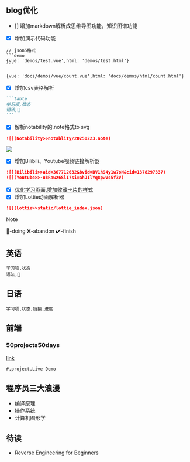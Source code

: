 ## blog优化
* [] 增加markdown解析成思维导图功能，知识图谱功能
* [x] 增加演示代码功能

````text
// json5格式
```demo
{vue: 'demos/test.vue',html: 'demos/test.html'}
```
````

```demo
{vue: 'docs/demos/vue/count.vue',html: 'docs/demos/html/count.html'}
```

* [x] 增加csv表格解析

````markdown
```table
学习项,状态
语法,🚀
```
````

* [x] 解析notability的.note格式to svg

```markdown
![](Notability>>notablity/20250223.note)
```


![](Notability>>notability/20250223.note)


* [x] 增加Bilibili、Youtube视频链接解析器

```markdown
![](Bilibili>>aid=367712632&bvid=BV1h94y1w7oN&cid=1378297337)
![](Youtube>>-u8Rawz6SlI?si=ahJIlYq8pwVs5f3V)
```

* [x] [优化学习页面,增加收藏卡片的样式](docs/project.md)
* [x] 增加Lottie动画解析器

```markdown
![](Lottie>>static/lottie_index.json)
```

> [!note]
> 🚀-doing ❌-abandon ✔️-finish

## 英语

```table
学习项,状态
语法,🚀
```

## 日语

```table
学习项,状态,链接,进度
```

## 前端

### 50projects50days

[link](https://github.com/bradtraversy/50projects50days)

```table
#,project,Live Demo
```

## 程序员三大浪漫
* 编译原理
* 操作系统
* 计算机图形学

## 待读
* Reverse Engineering for Beginners